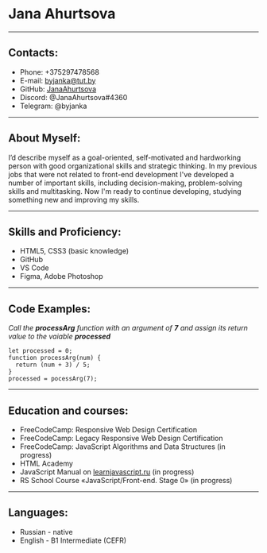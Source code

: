 # **Jana Ahurtsova**
***

## **Contacts:**
* Phone: +375297478568
* E-mail: byjanka@tut.by
* GitHub: [JanaAhurtsova](https://github.com/JanaAhurtsova)
* Discord: @JanaAhurtsova#4360
* Telegram: @byjanka
***

## **About Myself:**
I’d describe myself as a goal-oriented, self-motivated and hardworking person with good organizational skills and strategic thinking. 
In my previous jobs that were not related to front-end development I've developed a number of important skills, including decision-making, problem-solving skills and multitasking.
Now I'm ready to continue developing, studying something new and improving my skills.
***

## **Skills and Proficiency:**
* HTML5, CSS3 (basic knowledge)
* GitHub
* VS Code
* Figma, Adobe Photoshop
***

## **Code Examples:**
_Call the ***processArg*** function with an argument of ***7*** and assign its return value to the vaiable ***processed***_
```
let processed = 0;
function processArg(num) {
  return (num + 3) / 5;
}
processed = pocessArg(7);
```
***

## **Education and courses:**
* FreeCodeCamp: Responsive Web Design Certification
* FreeCodeCamp: Legacy Responsive Web Design Certification
* FreeCodeCamp: JavaScript Algorithms and Data Structures (in progress)
* HTML Academy
* JavaScript Manual on [learnjavascript.ru](https://learn.javascript.ru) (in progress)
* RS School Course «JavaScript/Front-end. Stage 0» (in progress)
***

## **Languages:**
* Russian - native
* English - B1 Intermediate (CEFR)